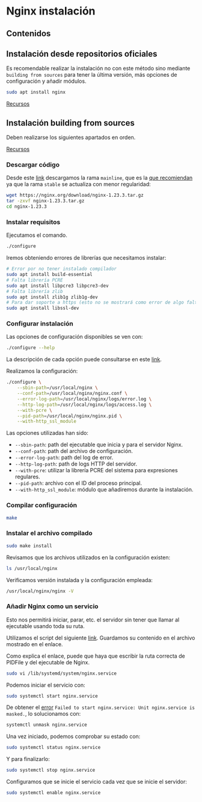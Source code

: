 # Nginx instalación

## Contenidos


## Instalación desde repositorios oficiales

Es recomendable realizar la instalación no con este método sino mediante `building from sources` para tener la última versión, más opciones de configuración y añadir módulos.

```bash
sudo apt install nginx
```

[Recursos](https://www.nginx.com/blog/setting-up-nginx/)

## Instalación building from sources

Deben realizarse los siguientes apartados en orden.

[Recursos](https://bbvanext.udemy.com/course/nginx-fundamentals)

### Descargar código

Desde este [link](https://nginx.org/en/download.html) descargamos la rama `mainline`, que es la [que recomiendan](https://www.nginx.com/blog/nginx-1-18-1-19-released/) ya que la rama `stable` se actualiza con menor regularidad:

```bash
wget https://nginx.org/download/nginx-1.23.3.tar.gz
tar -zxvf nginx-1.23.3.tar.gz
cd nginx-1.23.3
```

### Instalar requisitos

Ejecutamos el comando.

```bash
./configure
```

Iremos obteniendo errores de librerías que necesitamos instalar:

```bash
# Error por no tener instalado compilador
sudo apt install build-essential
# Falta librería PCRE
sudo apt install libpcre3 libpcre3-dev
# Falta librería zlib
sudo apt install zlib1g zlib1g-dev
# Para dar soporte a https (esto no se mostrará como error de algo faltante)
sudo apt install libssl-dev
```

### Configurar instalación

Las opciones de configuración disponibles se ven con:

```bash
./configure --help
```

La descripción de cada opción puede consultarse en este [link](https://nginx.org/en/docs/configure.html).

Realizamos la configuración:

```bash
./configure \
    --sbin-path=/usr/local/nginx \
    --conf-path=/usr/local/nginx/nginx.conf \
    --error-log-path=/usr/local/nginx/logs/error.log \
    --http-log-path=/usr/local/nginx/logs/access.log \
    --with-pcre \
    --pid-path=/usr/local/nginx/nginx.pid \
    --with-http_ssl_module
```

Las opciones utilizadas han sido:

- `--sbin-path`: path del ejecutable que inicia y para el servidor Nginx.
- `--conf-path`: path del archivo de configuración.
- `--error-log-path`: path del log de error.
- `--http-log-path`: path de logs HTTP del servidor.
- `--with-pcre`: utilizar la librería PCRE del sistema para expresiones regulares.
- `--pid-path`: archivo con el ID del proceso principal.
- `--with-http_ssl_module`: módulo que añadiremos durante la instalación.

### Compilar configuración

```bash
make
```
### Instalar el archivo compilado

```bash
sudo make install
```

Revisamos que los archivos utilizados en la configuración existen:

```bash
ls /usr/local/nginx
```

Verificamos versión instalada y la configuración empleada:

```bash
/usr/local/nginx/nginx -V
```

### Añadir Nginx como un servicio

Esto nos permitirá iniciar, parar, etc. el servidor sin tener que llamar al ejecutable usando toda su ruta.

Utilizamos el script del siguiente [link](https://www.nginx.com/resources/wiki/start/topics/examples/systemd/). Guardamos su contenido en el archivo mostrado en el enlace.

Como explica el enlace, puede que haya que escribir la ruta correcta de PIDFile y del ejecutable de Nginx.

```bash
sudo vi /lib/systemd/system/nginx.service
```

Podemos iniciar el servicio con:

```bash
sudo systemctl start nginx.service
```

De obtener el [error](https://askubuntu.com/questions/710420/why-are-some-systemd-services-in-the-masked-state) `Failed to start nginx.service: Unit nginx.service is masked.`, lo solucionamos con:

```bash
systemctl unmask nginx.service
```

Una vez iniciado, podemos comprobar su estado con:

```bash
sudo systemctl status nginx.service
```

Y para finalizarlo:

```bash
sudo systemctl stop nginx.service
```

Configuramos que se inicie el servicio cada vez que se inicie el servidor:

```bash
sudo systemctl enable nginx.service
```

